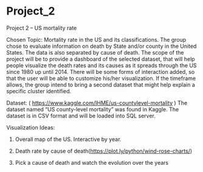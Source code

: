 # Project_2

Project 2 – US mortality rate

Chosen Topic: 
Mortality rate in the US and its classifications.
The group chose to evaluate information on death by State and/or county in the United States. The data is also separated by cause of death. The scope of the project will be to provide a dashboard of the selected dataset, that will help people visualize the death rates and its causes as it spreads through the US since 1980 up until 2014. There will be some forms of interaction added, so that the user will be able to customize his/her visualization. If the timeframe allows, the group intend to bring a second dataset that might help explain a specific cluster identified.

Dataset: ( https://www.kaggle.com/IHME/us-countylevel-mortality )
The dataset named “US county-level mortality” was found in Kaggle. The dataset is in CSV format and will be loaded into SQL server. 
 

Visualization Ideas:
1)	Overall map of the US. Interactive by year.
2)	Death rate by cause of death(https://plot.ly/python/wind-rose-charts/)

 


3)	Pick a cause of death and watch the evolution over the years
 
